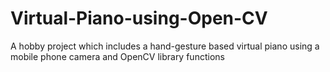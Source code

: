 # Virtual-Piano-using-Open-CV
A hobby project which includes a hand-gesture based virtual piano using a mobile phone camera and OpenCV library functions
